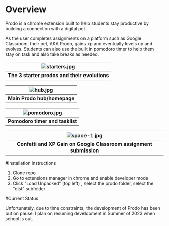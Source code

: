 # Overview

Prodo is a chrome extension built to help students stay productive by building a connection with a digital pet.

As the user completes assignments on a platform such as Google Classroom, their pet, AKA Prodo, gains xp and eventually levels up and evolves. Students can also use the built in pomodoro timer to help them stay on task and also take breaks as needed. 

| ![starters.jpg](https://i.imgur.com/paTv9zN.gif) |
|:--:|
| <b>The 3 starter prodos and their evolutions</b>|

| ![hub.jpg](https://i.imgur.com/QoE4pIG.png) |
|:--:|
| <b>Main Prodo hub/homepage</b>|

| ![pomodoro.jpg](https://i.imgur.com/NsZ98A7.png) |
|:--:|
| <b>Pomodoro timer and tasklist</b>|

| ![space-1.jpg](https://i.imgur.com/P53crNN.png) |
|:--:|
| <b>Confetti and XP Gain on Google Classroom assignment submission</b>|

#Installation instructions

1. Clone repo
2. Go to extensions manager in chrome and enable developer mode
3. Click "Load Unpacked" (top left) , select the prodo folder, select the "dist" subfolder

#Current Status

Unfortunately, due to time constraints, the development of Prodo has been put on pause. I plan on resuming development in Summer of 2023 when school is out.
